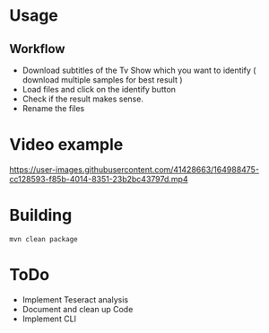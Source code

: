 # Usage

## Workflow

- Download subtitles of the Tv Show which you want to identify ( download multiple samples for best result )
- Load files and click on the identify button
- Check if the result makes sense.
- Rename the files

# Video example

https://user-images.githubusercontent.com/41428663/164988475-cc128593-f85b-4014-8351-23b2bc43797d.mp4

# Building
```
mvn clean package
```

# ToDo

- Implement Teseract analysis
- Document and clean up Code
- Implement CLI